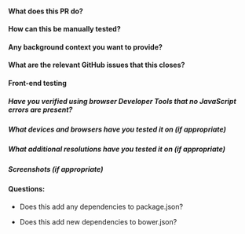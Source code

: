 #### What does this PR do?

#### How can this be manually tested?

#### Any background context you want to provide?

#### What are the relevant GitHub issues that this closes?

#### Front-end testing
##### Have you verified using browser Developer Tools that no JavaScript errors are present?
##### What devices and browsers have you tested it on (if appropriate)
##### What additional resolutions have you tested it on (if appropriate)
##### Screenshots (if appropriate)

#### Questions:
 - Does this add any dependencies to package.json?

 - Does this add new dependencies to bower.json?
